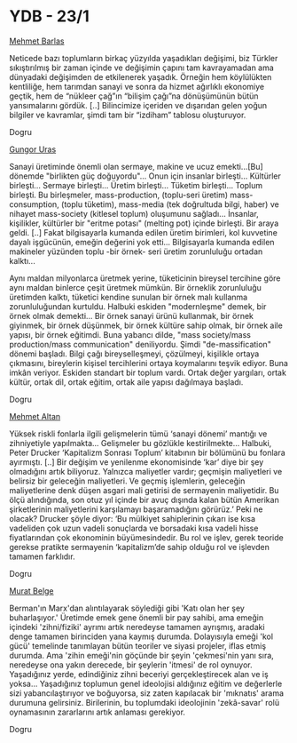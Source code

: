 # YDB - 23/1

[Mehmet Barlas](http://www.milliyet.com.tr/2008/01/24/yazar/zmbarlas.html)

Neticede bazı toplumların birkaç yüzyılda yaşadıkları değişimi, biz
Türkler sıkıştırılmış bir zaman içinde ve değişimin çapını tam
kavrayamadan ama dünyadaki değişimden de etkilenerek yaşadık. Örneğin
hem köylülükten kentliliğe, hem tarımdan sanayi ve sonra da hizmet
ağırlıklı ekonomiye geçtik, hem de “nükleer çağ”ın “bilişim çağı”na
dönüşümünün bütün yansımalarını gördük. [..] Bilincimize içeriden ve
dışarıdan gelen yoğun bilgiler ve kavramlar, şimdi tam bir “izdiham”
tablosu oluşturuyor.

Dogru

[Gungor Uras](http://www.milliyet.com.tr/2007/06/16/yazar/uras.html)

Sanayi üretiminde önemli olan sermaye, makine ve ucuz emekti...[Bu]
dönemde "birlikten güç doğuyordu"... Onun için insanlar
birleşti... Kültürler birleşti... Sermaye birleşti... Üretim
birleşti... Tüketim birleşti... Toplum birleşti. Bu birleşmeler,
mass-production, (toplu-seri üretim) mass-consumption, (toplu
tüketim), mass-media (tek doğrultuda bilgi, haber) ve nihayet
mass-society (kitlesel toplum) oluşumunu sağladı... İnsanlar,
kişilikler, kültürler bir "eritme potası" (melting pot) içinde
birleşti. Bir araya geldi. [..] Fakat bilgisayarla kumanda edilen
üretim birimleri, kol kuvvetine dayalı işgücünün, emeğin değerini yok
etti... Bilgisayarla kumanda edilen makineler yüzünden toplu -bir
örnek- seri üretim zorunluluğu ortadan kalktı...

Aynı maldan milyonlarca üretmek yerine, tüketicinin bireysel tercihine göre aynı maldan binlerce çeşit üretmek mümkün. Bir örneklik zorunluluğu üretimden kalktı, tüketici kendine sunulan bir örnek malı kullanma zorunluluğundan kurtuldu. Halbuki eskiden "modernleşme" demek, bir örnek olmak demekti... Bir örnek sanayi ürünü kullanmak, bir örnek giyinmek, bir örnek düşünmek, bir örnek kültüre sahip olmak, bir örnek aile yapısı, bir örnek eğitimdi. Buna yabancı dilde, "mass society/mass production/mass communication" deniliyordu. Şimdi "de-massification" dönemi başladı. Bilgi çağı bireyselleşmeyi, çözülmeyi, kişilikle ortaya çıkmasını, bireylerin kişisel tercihlerini ortaya koymalarını teşvik ediyor. Buna imkân veriyor. Eskiden standart bir toplum vardı. Ortak değer yargıları, ortak kültür, ortak dil, ortak eğitim, ortak aile yapısı dağılmaya başladı.

Dogru

[Mehmet Altan](http://www.belgehaber.com/artikel.php?artikel_id=23)

Yüksek riskli fonlarla ilgili gelişmelerin tümü ‘sanayi dönemi’
mantığı ve zihniyetiyle yapılmakta... Gelişmeler bu gözlükle
kestirilmekte... Halbuki, Peter Drucker ‘Kapitalizm Sonrası Toplum’
kitabının bir bölümünü bu fonlara ayırmıştı. [..] Bir değişim ve
yenilenme ekonomisinde ‘kar’ diye bir şey olmadığını artık
biliyoruz. Yalnızca maliyetler vardır; geçmişin maliyetleri ve
belirsiz bir geleceğin maliyetleri. Ve geçmiş işlemlerin, geleceğin
maliyetlerine denk düşen asgari mali getirisi de sermayenin
maliyetidir. Bu ölçü alındığında, son otuz yıl içinde bir avuç dışında
kalan bütün Amerikan şirketlerinin maliyetlerini karşılamayı
başaramadığını görürüz.’ Peki ne olacak? Drucker şöyle diyor: ‘Bu
mülkiyet sahiplerinin çıkarı ise kısa vadeliden çok uzun vadeli
sonuçlarda ve borsadaki kısa vadeli hisse fiyatlarından çok ekonominin
büyümesindedir. Bu rol ve işlev, gerek teoride gerekse pratikte
sermayenin ‘kapitalizm’de sahip olduğu rol ve işlevden tamamen
farklıdır.

Dogru

[Murat Belge](http://www.radikal.com.tr/haber.php?haberno=11686)

Berman'ın Marx'dan alıntılayarak söylediği gibi 'Katı olan her şey
buharlaşıyor.' Üretimde emek gene önemli bir pay sahibi, ama emeğin
içindeki 'zihni/fiziki' ayrımı artık neredeyse tamamen ayrışmış,
aradaki denge tamamen birinciden yana kaymış durumda. Dolayısıyla
emeği 'kol gücü' temelinde tanımlayan bütün teoriler ve siyasi
projeler, iflas etmiş durumda. Ama 'zihin emeği'nin göçünde bir şeyin
'çekmesi'nin yanı sıra, neredeyse ona yakın derecede, bir şeylerin
'itmesi' de rol oynuyor. Yaşadığınız yerde, edindiğiniz zihni beceriyi
gerçekleştirecek alan ve iş yoksa... Yaşadığınız toplumun genel
ideolojisi aldığınız eğitim ve değerlerle sizi yabancılaştırıyor ve
boğuyorsa, siz zaten kapılacak bir 'mıknatıs' arama durumuna
gelirsiniz. Birilerinin, bu toplumdaki ideolojinin 'zekâ-savar' rolü
oynamasının zararlarını artık anlaması gerekiyor.

Dogru
